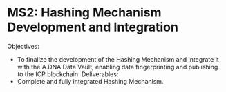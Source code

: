 # MS2: Hashing Mechanism Development and Integration
Objectives: 
* To finalize the development of the Hashing Mechanism and integrate it with the A.DNA Data Vault, enabling data fingerprinting and publishing to the ICP blockchain.
Deliverables:
* Complete and fully integrated Hashing Mechanism.